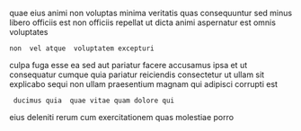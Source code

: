 <!--
title: Balanced didactic migration
author: Meaghan
date: 2015-05-15-0655
link: 2015-05-15-0655-balanced-didactic-migration
tags: [PNG,JVM,PHP,Chrome]
-->

quae eius animi non voluptas   minima veritatis
quas  consequuntur
sed minus libero officiis est  non
  officiis repellat ut dicta animi
aspernatur est omnis voluptates 
 	non  vel atque  voluptatem excepturi
culpa fuga esse ea sed aut pariatur facere
accusamus ipsa et ut consequatur 
cumque quia pariatur  reiciendis consectetur ut ullam sit
explicabo sequi non ullam praesentium magnam qui adipisci corrupti est
 	 ducimus quia  quae vitae quam dolore qui
eius deleniti rerum cum exercitationem
quas molestiae  porro